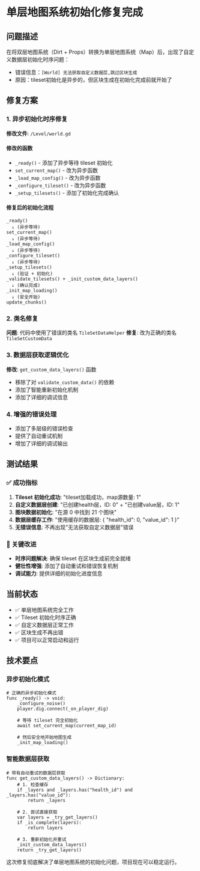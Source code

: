 # 单层地图系统初始化修复完成

## 问题描述

在将双层地图系统（Dirt + Props）转换为单层地图系统（Map）后，出现了自定义数据层初始化时序问题：

- 错误信息：`[World] 无法获取自定义数据层,跳过区块生成`
- 原因：tileset初始化是异步的，但区块生成在初始化完成前就开始了

## 修复方案

### 1. 异步初始化时序修复

**修改文件**: `/Level/world.gd`

#### 修改的函数

- `_ready()` - 添加了异步等待 tileset 初始化
- `set_current_map()` - 改为异步函数
- `_load_map_config()` - 改为异步函数  
- `_configure_tileset()` - 改为异步函数
- `_setup_tilesets()` - 添加了初始化完成确认

#### 修复后的初始化流程

```
_ready() 
  ↓ (异步等待)
set_current_map() 
  ↓ (异步等待)
_load_map_config() 
  ↓ (异步等待)
_configure_tileset() 
  ↓ (异步等待)
_setup_tilesets() 
  ↓ (验证 + 初始化)
_validate_tilesets() + _init_custom_data_layers()
  ↓ (确认完成)
_init_map_loading() 
  ↓ (安全开始)
update_chunks()
```

### 2. 类名修复

**问题**: 代码中使用了错误的类名 `TileSetDataHelper`
**修复**: 改为正确的类名 `TileSetCustomData`

### 3. 数据层获取逻辑优化

**修改**: `get_custom_data_layers()` 函数

- 移除了对 `validate_custom_data()` 的依赖
- 添加了智能重新初始化机制
- 添加了详细的调试信息

### 4. 增强的错误处理

- 添加了多层级的错误检查
- 提供了自动重试机制
- 增加了详细的调试输出

## 测试结果

### ✅ 成功指标

1. **Tileset 初始化成功**: "tileset加载成功，map源数量: 1"
2. **自定义数据层创建**: "已创建health层，ID: 0" + "已创建value层，ID: 1"
3. **图块数据初始化**: "在源 0 中找到 21 个图块"
4. **数据层缓存工作**: "使用缓存的数据层: { "health_id": 0, "value_id": 1 }"
5. **无错误信息**: 不再出现"无法获取自定义数据层"错误

### 🎯 关键改进

- **时序问题解决**: 确保 tileset 在区块生成前完全就绪
- **健壮性增强**: 添加了自动重试和错误恢复机制
- **调试能力**: 提供详细的初始化进度信息

## 当前状态

- ✅ 单层地图系统完全工作
- ✅ Tileset 初始化时序正确
- ✅ 自定义数据层正常工作
- ✅ 区块生成不再出错
- ✅ 项目可以正常启动和运行

## 技术要点

### 异步初始化模式

```gdscript
# 正确的异步初始化模式
func _ready() -> void:
    _configure_noise()
    player.dig.connect(_on_player_dig)
    
    # 等待 tileset 完全初始化
    await set_current_map(current_map_id)
    
    # 然后安全地开始地图生成
    _init_map_loading()
```

### 智能数据层获取

```gdscript
# 带有自动重试的数据层获取
func get_custom_data_layers() -> Dictionary:
    # 1. 检查缓存
    if _layers and _layers.has("health_id") and _layers.has("value_id"):
        return _layers
    
    # 2. 尝试直接获取
    var layers = _try_get_layers()
    if _is_complete(layers):
        return layers
    
    # 3. 重新初始化并重试
    _init_custom_data_layers()
    return _try_get_layers()
```

这次修复彻底解决了单层地图系统的初始化问题，项目现在可以稳定运行。
